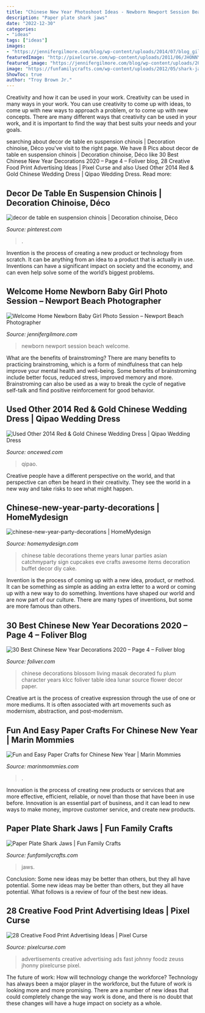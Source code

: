 ```yaml
---
title: "Chinese New Year Photoshoot Ideas - Newborn Newport Session Beach Welcome"
description: "Paper plate shark jaws"
date: "2022-12-30"
categories:
- "ideas"
tags: ["ideas"]
images:
- "https://jennifergilmore.com/blog/wp-content/uploads/2014/07/blog_gilmore_studios_photo_orange_county_newport_beach_family_portrait_newborn_baby_girl_crib_house_decor_baby_room_nursery_house_session_love_cute_2.jpg"
featuredImage: "http://pixelcurse.com/wp-content/uploads/2011/06/JHONNY-.29.jpg"
featured_image: "https://jennifergilmore.com/blog/wp-content/uploads/2014/07/blog_gilmore_studios_photo_orange_county_newport_beach_family_portrait_newborn_baby_girl_crib_house_decor_baby_room_nursery_house_session_love_cute_2.jpg"
image: "https://funfamilycrafts.com/wp-content/uploads/2012/05/shark-jaws.jpg"
ShowToc: true
author: "Troy Brown Jr."
---
```



Creativity and how it can be used in your work.
Creativity can be used in many ways in your work. You can use creativity to come up with ideas, to come up with new ways to approach a problem, or to come up with new concepts. There are many different ways that creativity can be used in your work, and it is important to find the way that best suits your needs and your goals.

	

		
searching about decor de table en suspension chinois | Decoration chinoise, Déco you've visit to the right page. We have 8 Pics about decor de table en suspension chinois | Decoration chinoise, Déco like 30 Best Chinese New Year Decorations 2020 – Page 4 – Foliver blog, 28 Creative Food Print Advertising Ideas | Pixel Curse and also Used Other 2014 Red &amp; Gold Chinese Wedding Dress | Qipao Wedding Dress. Read more:
		
    
## Decor De Table En Suspension Chinois | Decoration Chinoise, Déco

<img loading=lazy src="https://i.pinimg.com/736x/a5/97/53/a597539ae920f9e42ec111639c20bae4.jpg" onerror="this.onerror=null;this.src='https://tse1.mm.bing.net/th?id=OIP.xZezwMzGTnZk--qwEWa88gHaLI&amp;pid=15.1';" alt="decor de table en suspension chinois | Decoration chinoise, Déco">

_Source: pinterest.com_

>. 

	

Invention is the process of creating a new product or technology from scratch. It can be anything from an idea to a product that is actually in use. Inventions can have a significant impact on society and the economy, and can even help solve some of the world’s biggest problems.

    
## Welcome Home Newborn Baby Girl Photo Session – Newport Beach Photographer

<img loading=lazy src="https://jennifergilmore.com/blog/wp-content/uploads/2014/07/blog_gilmore_studios_photo_orange_county_newport_beach_family_portrait_newborn_baby_girl_crib_house_decor_baby_room_nursery_house_session_love_cute_2.jpg" onerror="this.onerror=null;this.src='https://tse4.mm.bing.net/th?id=OIP.zKKUED7CsU1Vf-_cmFtcIwHaFS&amp;pid=15.1';" alt="Welcome Home Newborn Baby Girl Photo Session – Newport Beach Photographer">

_Source: jennifergilmore.com_

>newborn newport session beach welcome. 

	

What are the benefits of brainstroming?
There are many benefits to practicing brainstroming, which is a form of mindfulness that can help improve your mental health and well-being. Some benefits of brainstroming include better focus, reduced stress, improved memory and more. Brainstroming can also be used as a way to break the cycle of negative self-talk and find positive reinforcement for good behavior.

    
## Used Other 2014 Red &amp; Gold Chinese Wedding Dress | Qipao Wedding Dress

<img loading=lazy src="https://www.oncewed.com/used-wedding-dresses/images/dresses/12146/268x444/Other-2014-38011.jpg" onerror="this.onerror=null;this.src='https://tse1.mm.bing.net/th?id=OIP.G7QsW3xOCan8MiF_BzOuHAAAAA&amp;pid=15.1';" alt="Used Other 2014 Red &amp; Gold Chinese Wedding Dress | Qipao Wedding Dress">

_Source: oncewed.com_

>qipao. 

	

Creative people have a different perspective on the world, and that perspective can often be heard in their creativity. They see the world in a new way and take risks to see what might happen.

    
## Chinese-new-year-party-decorations | HomeMydesign

<img loading=lazy src="https://homemydesign.com/wp-content/uploads/2015/02/chinese-new-year-party-decorations.jpg" onerror="this.onerror=null;this.src='https://tse1.mm.bing.net/th?id=OIP.cSANIG6b1PVbmLOUSbaNxQHaFj&amp;pid=15.1';" alt="chinese-new-year-party-decorations | HomeMydesign">

_Source: homemydesign.com_

>chinese table decorations theme years lunar parties asian catchmyparty sign cupcakes eve crafts awesome items decoration buffet decor diy cake. 

	

Invention is the process of coming up with a new idea, product, or method. It can be something as simple as adding an extra letter to a word or coming up with a new way to do something. Inventions have shaped our world and are now part of our culture. There are many types of inventions, but some are more famous than others.

    
## 30 Best Chinese New Year Decorations 2020 – Page 4 – Foliver Blog

<img loading=lazy src="http://www.foliver.com/wp-content/uploads/2020/01/4-Plum-blossom-and-Fu-character.jpg" onerror="this.onerror=null;this.src='https://tse4.mm.bing.net/th?id=OIP.WQhKDkRL3F-rmeKXIivSfgHaJ4&amp;pid=15.1';" alt="30 Best Chinese New Year Decorations 2020 – Page 4 – Foliver blog">

_Source: foliver.com_

>chinese decorations blossom living masak decorated fu plum character years klcc foliver table idea lunar source flower decor paper. 

	

Creative art is the process of creative expression through the use of one or more mediums. It is often associated with art movements such as modernism, abstraction, and post-modernism.

    
## Fun And Easy Paper Crafts For Chinese New Year | Marin Mommies

<img loading=lazy src="https://www.marinmommies.com/sites/default/files/stories/lanternslarge.jpg" onerror="this.onerror=null;this.src='https://tse4.mm.bing.net/th?id=OIP.r1pALdV8suP7E9VkHJJchAHaLG&amp;pid=15.1';" alt="Fun and Easy Paper Crafts for Chinese New Year | Marin Mommies">

_Source: marinmommies.com_

>. 

	

Innovation is the process of creating new products or services that are more effective, efficient, reliable, or novel than those that have been in use before. Innovation is an essential part of business, and it can lead to new ways to make money, improve customer service, and create new products.

    
## Paper Plate Shark Jaws | Fun Family Crafts

<img loading=lazy src="https://funfamilycrafts.com/wp-content/uploads/2012/05/shark-jaws.jpg" onerror="this.onerror=null;this.src='https://tse2.mm.bing.net/th?id=OIP.DNvvainOZUsT0xnGULg-jAAAAA&amp;pid=15.1';" alt="Paper Plate Shark Jaws | Fun Family Crafts">

_Source: funfamilycrafts.com_

>jaws. 

	

Conclusion: Some new ideas may be better than others, but they all have potential.
Some new ideas may be better than others, but they all have potential. What follows is a review of four of the best new ideas.

    
## 28 Creative Food Print Advertising Ideas | Pixel Curse

<img loading=lazy src="http://pixelcurse.com/wp-content/uploads/2011/06/JHONNY-.29.jpg" onerror="this.onerror=null;this.src='https://tse3.mm.bing.net/th?id=OIP.qYaO1XtpFTS85tnXUVDMeQAAAA&amp;pid=15.1';" alt="28 Creative Food Print Advertising Ideas | Pixel Curse">

_Source: pixelcurse.com_

>advertisements creative advertising ads fast johnny foodz zeuss jhonny pixelcurse pixel. 

	

The future of work: How will technology change the workforce?
Technology has always been a major player in the workforce, but the future of work is looking more and more promising. There are a number of new ideas that could completely change the way work is done, and there is no doubt that these changes will have a huge impact on society as a whole.

